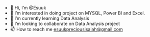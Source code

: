 - 👋 Hi, I’m @Esuuk
- 👀 I’m interested in doing project on MYSQL, Power BI and Excel.
- 🌱 I’m currently learning Data Analysis 
- 💞️ I’m looking to collaborate on Data Analysis project
- 📫 How to reach me esuukpreciousisaiah@gmail.com 

<!---
Esuuk/Esuuk is a ✨ special ✨ repository because its `README.md` (this file) appears on your GitHub profile.
You can click the Preview link to take a look at your changes.
--->

